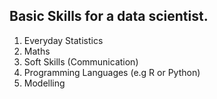 ## Basic Skills for a data scientist.

1. Everyday Statistics
2. Maths
3. Soft Skills (Communication)
4. Programming Languages (e.g R or Python)
5. Modelling
